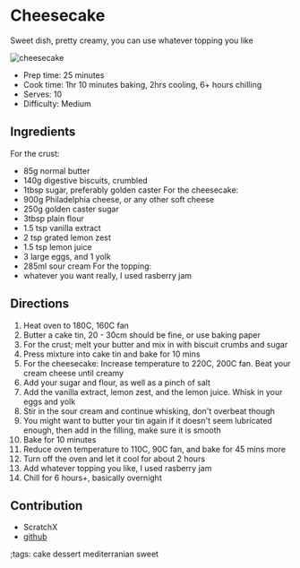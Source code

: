 # Cheesecake

Sweet dish, pretty creamy, you can use whatever topping you like

![cheesecake](pix/cheesecake.webp)

- Prep time: 25 minutes
- Cook time: 1hr 10 minutes baking, 2hrs cooling, 6+ hours chilling
- Serves: 10
- Difficulty: Medium

## Ingredients

For the crust:
- 85g normal butter
- 140g digestive biscuits, crumbled
- 1tbsp sugar, preferably golden caster
For the cheesecake:
- 900g Philadelphia cheese, or any other soft cheese
- 250g golden caster sugar
- 3tbsp plain flour
- 1.5 tsp vanilla extract
- 2 tsp grated lemon zest
- 1.5 tsp lemon juice
- 3 large eggs, and 1 yolk
- 285ml sour cream
For the topping:
- whatever you want really, I used rasberry jam

## Directions

1. Heat oven to 180C, 160C fan
2. Butter a cake tin, 20 - 30cm should be fine, or use baking paper
3. For the crust; melt your butter and mix in with biscuit crumbs and sugar
4. Press mixture into cake tin and bake for 10 mins
5. For the cheesecake: Increase temperature to 220C, 200C fan. Beat your cream cheese until creamy
6. Add your sugar and flour, as well as a pinch of salt
7. Add the vanilla extract, lemon zest, and the lemon juice. Whisk in your eggs and yolk
8. Stir in the sour cream and continue whisking, don't overbeat though
9. You might want to butter your tin again if it doesn't seem lubricated enough, then add in the filling, make sure it is smooth
10. Bake for 10 minutes
11. Reduce oven temperature to 110C, 90C fan, and bake for 45 mins more
12. Turn off the oven and let it cool for about 2 hours
13. Add whatever topping you like, I used rasberry jam
14. Chill for 6 hours+, basically overnight

## Contribution

- ScratchX
- [github](https://github.com/ScratchX98)

;tags: cake dessert mediterranian sweet
